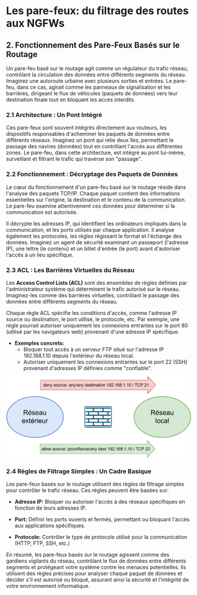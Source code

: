 # Les pare-feux: du filtrage des routes aux NGFWs

## 2. Fonctionnement des Pare-Feux Basés sur le Routage

Un pare-feu basé sur le routage agit comme un régulateur du trafic réseau, contrôlant la circulation des données entre différents segments du réseau. Imaginez une autoroute urbaine avec plusieurs sorties et entrées. Le pare-feu, dans ce cas, agirait comme les panneaux de signalisation et les barrières, dirigeant le flux de véhicules (paquets de données) vers leur destination finale tout en bloquant les accès interdits.

### 2.1 **Architecture : Un Pont Intégré**

Ces pare-feux sont souvent intégrés directement aux routeurs, les dispositifs responsables d'acheminer les paquets de données entre différents réseaux.  Imaginez un pont qui relie deux îles, permettant le passage des navires (données) tout en contrôlant l'accès aux différentes zones. Le pare-feu, dans cette architecture, est intégré au pont lui-même, surveillant et filtrant le trafic qui traverse son "passage".

### 2.2 **Fonctionnement : Décryptage des Paquets de Données**

Le cœur du fonctionnement d'un pare-feu basé sur le routage réside dans l'analyse des paquets TCP/IP. Chaque paquet contient des informations essentielles sur l'origine, la destination et le contenu de la communication. Le pare-feu examine attentivement ces données pour déterminer si la communication est autorisée. 

Il décrypte les adresses IP, qui identifient les ordinateurs impliqués dans la communication, et les ports utilisés par chaque application. Il analyse également les protocoles, les règles régissant le format et l'échange des données. Imaginez un agent de sécurité examinant un passeport (l'adresse IP), une lettre (le contenu) et un billet d'entrée (le port) avant d'autoriser l'accès à un lieu spécifique.

### 2.3 **ACL : Les Barrières Virtuelles du Réseau**

Les **Access Control Lists (ACL)** sont des ensembles de règles définies par l'administrateur système qui déterminent le trafic autorisé sur le réseau. Imaginez-les comme des barrières virtuelles, contrôlant le passage des données entre différents segments du réseau. 

Chaque règle ACL spécifie les conditions d'accès, comme l'adresse IP source ou destination, le port utilisé, le protocole, etc. Par exemple, une règle pourrait autoriser uniquement les connexions entrantes sur le port 80 (utilisé par les navigateurs web) provenant d'une adresse IP spécifique.

* **Exemples concrets:**
  * Bloquer tout accès à un serveur FTP situé sur l'adresse IP 192.168.1.10 depuis l'extérieur du réseau local.
  * Autoriser uniquement les connexions entrantes sur le port 22 (SSH) provenant d'adresses IP définies comme "confiable".

<img src="https://raw.githubusercontent.com/No-Name-Academy/Networking-for-noobs/refs/heads/main/2-3-Firewalling/Sources/02-001.svg">

### 2.4 **Règles de Filtrage Simples : Un Cadre Basique**

Les pare-feux basés sur le routage utilisent des règles de filtrage simples pour contrôler le trafic réseau. Ces règles peuvent être basées sur:

* **Adresse IP:** Bloquer ou autoriser l'accès à des réseaux spécifiques en fonction de leurs adresses IP.
* **Port:** Définir les ports ouverts et fermés, permettant ou bloquant l'accès aux applications spécifiques.

* **Protocole:** Contrôler le type de protocole utilisé pour la communication (HTTP, FTP, SSH, etc.)

 En résumé, les pare-feux basés sur le routage agissent comme des gardiens vigilants du réseau, contrôlant le flux de données entre différents segments et protégeant votre système contre les menaces potentielles. Ils utilisent des règles précises pour analyser chaque paquet de données et décider s'il est autorisé ou bloqué, assurant ainsi la sécurité et l'intégrité de votre environnement informatique.
